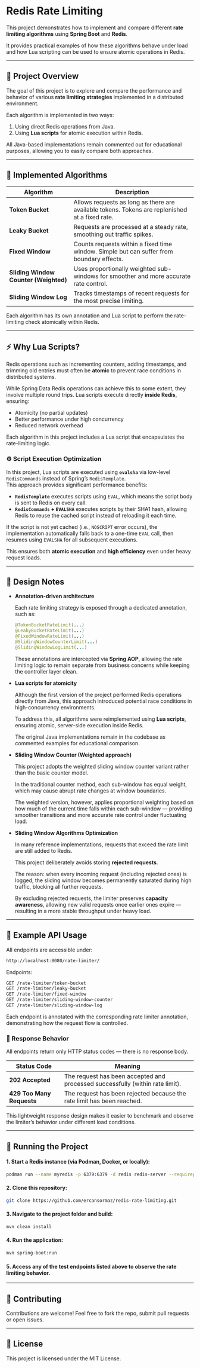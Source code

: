 # Redis Rate Limiting

This project demonstrates how to implement and compare different **rate limiting algorithms** using **Spring Boot** and **Redis**.  

It provides practical examples of how these algorithms behave under load and how Lua scripting can be used to ensure atomic operations in Redis.

---

## 🚀 Project Overview

The goal of this project is to explore and compare the performance and behavior of various **rate limiting strategies** implemented in a distributed environment.  

Each algorithm is implemented in two ways:
1. Using direct Redis operations from Java.
2. Using **Lua scripts** for atomic execution within Redis.

All Java-based implementations remain commented out for educational purposes, allowing you to easily compare both approaches.

---

## 🧩 Implemented Algorithms

| Algorithm                             | Description                                                                                    |
|---------------------------------------|------------------------------------------------------------------------------------------------|
| **Token Bucket**                      | Allows requests as long as there are available tokens. Tokens are replenished at a fixed rate. |
| **Leaky Bucket**                      | Requests are processed at a steady rate, smoothing out traffic spikes.                         |
| **Fixed Window**                      | Counts requests within a fixed time window. Simple but can suffer from boundary effects.       |
| **Sliding Window Counter (Weighted)** | Uses proportionally weighted sub-windows for smoother and more accurate rate control.                                       |
| **Sliding Window Log**                | Tracks timestamps of recent requests for the most precise limiting.                            |

Each algorithm has its own annotation and Lua script to perform the rate-limiting check atomically within Redis.

---

## ⚡ Why Lua Scripts?

Redis operations such as incrementing counters, adding timestamps, and trimming old entries must often be **atomic** to prevent race conditions in distributed systems.

While Spring Data Redis operations can achieve this to some extent, they involve multiple round trips. Lua scripts execute directly **inside Redis**, ensuring:
- Atomicity (no partial updates)
- Better performance under high concurrency
- Reduced network overhead

Each algorithm in this project includes a Lua script that encapsulates the rate-limiting logic.

### ⚙️ Script Execution Optimization

In this project, Lua scripts are executed using **`evalsha`** via low-level `RedisCommands` instead of Spring’s `RedisTemplate`.  
This approach provides significant performance benefits:

- **`RedisTemplate`** executes scripts using `EVAL`, which means the script body is sent to Redis on every call.
- **`RedisCommands` + `EVALSHA`** executes scripts by their SHA1 hash, allowing Redis to reuse the cached script instead of reloading it each time.

If the script is not yet cached (i.e., `NOSCRIPT` error occurs), the implementation automatically falls back to a one-time `EVAL` call, then resumes using `EVALSHA` for all subsequent executions.

This ensures both **atomic execution** and **high efficiency** even under heavy request loads.

---

## 🧠 Design Notes

- **Annotation-driven architecture**

  Each rate limiting strategy is exposed through a dedicated annotation, such as:
  ```java
  @TokenBucketRateLimit(...)
  @LeakyBucketRateLimit(...)
  @FixedWindowRateLimit(...)
  @SlidingWindowCounterLimit(...)
  @SlidingWindowLogLimit(...)
  ```
  These annotations are intercepted via **Spring AOP**, allowing the rate limiting logic to remain separate from business concerns while keeping the controller layer clean.


- **Lua scripts for atomicity**

  Although the first version of the project performed Redis operations directly from Java, this approach introduced potential race conditions in high-concurrency environments.

  To address this, all algorithms were reimplemented using **Lua scripts**, ensuring atomic, server-side execution inside Redis.

  The original Java implementations remain in the codebase as commented examples for educational comparison.


- **Sliding Window Counter (Weighted approach)**

  This project adopts the weighted sliding window counter variant rather than the basic counter model.

  In the traditional counter method, each sub-window has equal weight, which may cause abrupt rate changes at window boundaries.

  The weighted version, however, applies proportional weighting based on how much of the current time falls within each sub-window — providing smoother transitions and more accurate rate control under fluctuating load.


- **Sliding Window Algorithms Optimization**

  In many reference implementations, requests that exceed the rate limit are still added to Redis.

  This project deliberately avoids storing **rejected requests**.

  The reason: when every incoming request (including rejected ones) is logged, the sliding window becomes permanently saturated during high traffic, blocking all further requests.
  
  By excluding rejected requests, the limiter preserves **capacity awareness**, allowing new valid requests once earlier ones expire — resulting in a more stable throughput under heavy load.

---

## 🧪 Example API Usage

All endpoints are accessible under:
```bash
http://localhost:8080/rate-limiter/
```

Endpoints:
```bash
GET /rate-limiter/token-bucket
GET /rate-limiter/leaky-bucket
GET /rate-limiter/fixed-window
GET /rate-limiter/sliding-window-counter
GET /rate-limiter/sliding-window-log
```

Each endpoint is annotated with the corresponding rate limiter annotation, demonstrating how the request flow is controlled.

### 🧾 Response Behavior

All endpoints return only HTTP status codes — there is no response body.

| Status Code               | Meaning                                                                       |
|---------------------------|-------------------------------------------------------------------------------|
| **202 Accepted**          | The request has been accepted and processed successfully (within rate limit). |
| **429 Too Many Requests** | The request has been rejected because the rate limit has been reached.        |

This lightweight response design makes it easier to benchmark and observe the limiter’s behavior under different load conditions.

---

## 🧰 Running the Project

#### 1. Start a Redis instance (via Podman, Docker, or locally):
```bash
podman run --name myredis -p 6379:6379 -d redis redis-server --requirepass s3cret
```

#### 2. Clone this repository:
```bash
git clone https://github.com/ercansormaz/redis-rate-limiting.git
```

#### 3. Navigate to the project folder and build:
```bash
mvn clean install
```

#### 4. Run the application:
```bash
mvn spring-boot:run
```

#### 5. Access any of the test endpoints listed above to observe the rate limiting behavior.

---

## 🤝 Contributing
Contributions are welcome! Feel free to fork the repo, submit pull requests or open issues.

---

## 📜 License
This project is licensed under the MIT License.